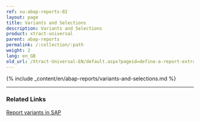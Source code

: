 ```yaml
---
ref: xu-abap-reports-02
layout: page
title: Variants and Selections
description: Variants and Selections
product: xtract-universal
parent: abap-reports
permalink: /:collection/:path
weight: 2
lang: en_GB
old_url: /Xtract-Universal-EN/default.aspx?pageid=define-a-report-extraction
---
```


{% include _content/en/abap-reports/variants-and-selections.md %}

****
### Related Links
[Report variants in SAP](https://help.sap.com/docs/btp/ABAP/3353524716.html)